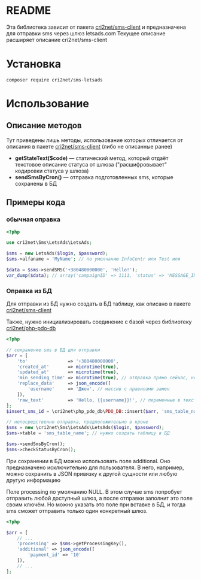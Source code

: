 # README

Эта библиотека зависит от пакета [cri2net/sms-client](https://packagist.org/packages/cri2net/sms-client) и предназначена для отправки sms через шлюз letsads.com
Текущее описание расширяет описание cri2net/sms-client

# Установка
```
composer require cri2net/sms-letsads
```

# Использование
## Описание методов
Тут приведены лишь методы, использование которых отличается от описания в пакете [cri2net/sms-client](https://packagist.org/packages/cri2net/sms-client) (либо не описанные ранее)

- **getStateText($code)** — статический метод, который отдаёт текстовое описание статуса от шлюза ("расшифровывает" кодировки статуса у шлюза)
- **sendSmsByCron()** — отправка подготовленных sms, которые сохранены в БД

## Примеры кода

### обычная оправка
``` php
<?php

use cri2net\Sms\LetsAds\LetsAds;

$sms = new LetsAds($login, $password);
$sms->alfaname = 'MyName'; // по умолчанию InfoCentr или Test или

$data = $sms->sendSMS('+380480000000', 'Hello!');
var_dump($data); // array('campaignID' => 1111, 'status' => 'MESSAGE_IN_QUEUE')
```

### Оправка из БД
Для отправки из БД нужно создать в БД таблицу, как описано в пакете [cri2net/sms-client](https://packagist.org/packages/cri2net/sms-client)

Также, нужно инициализировать соединение с базой через библиотеку [cri2net/php-pdo-db](https://packagist.org/packages/cri2net/php-pdo-db)

``` php
<?php

// сохранение sms в БД для отправки
$arr = [
    'to'               => '+380480000000',
    'created_at'       => microtime(true),
    'updated_at'       => microtime(true),
    'min_sending_time' => microtime(true), // отправка прямо сейчас, но можно указать время в будущем для отложенной отправки
    'replace_data'     => json_encode([
        'username'     => 'Джон', // массив с правилами замен
    ]),
    'raw_text'         => 'Hello, {{username}}!', // переменные в тексте следует обрамлять в двойные фигурный кавычки
];
$insert_sms_id = \cri2net\php_pdo_db\PDO_DB::insert($arr, 'sms_table_name');

// непосредственно отправка, предположительно в кроне
$sms = new \cri2net\Sms\LetsAds\LetsAds($login, $password);
$sms->table = 'sms_table_name'; // нужно создать таблицу в БД

$sms->sendSmsByCron();
$sms->checkStatusByCron();
```

При сохранении в БД можно использовать поле additional. Оно предназначено исключительно для пользователя. В него, например, можно сохранить в JSON привязку к другой сущности или любую другую информацию

Поле processing по умолчанию NULL. В этом случае sms попробует отправить любой доступный шлюз, а после отправки заполнит это поле своим ключём. Но можно указать это поле при вставке в БД, и тогда sms сможет отправить только один конкретный шлюз.
``` php
<?php

$arr = [
    // ...
    'processing' => $sms->getProcessingKey(),
    'additional' => json_encode([
        'payment_id' => '10'
    ]),
    // ...
];
```
